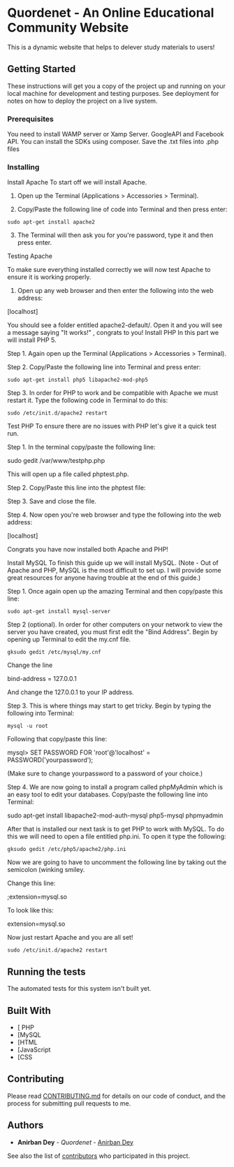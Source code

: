# Quordenet - An Online Educational Community Website

This is a dynamic website that helps to delever study materials to users!

## Getting Started

These instructions will get you a copy of the project up and running on your local machine for development and testing purposes. See deployment for notes on how to deploy the project on a live system.

### Prerequisites

You need to install WAMP server or Xamp Server. GoogleAPI and Facebook API.
You can install the SDKs using composer.
Save the .txt files into .php files

### Installing

Install Apache
To start off we will install Apache.

1. Open up the Terminal (Applications > Accessories > Terminal).

2. Copy/Paste the following line of code into Terminal and then press enter:
```
sudo apt-get install apache2
```


3. The Terminal will then ask you for you're password, type it and then press enter.



Testing Apache

To make sure everything installed correctly we will now test Apache to ensure it is working properly.

1. Open up any web browser and then enter the following into the web address:

[localhost]

You should see a folder entitled apache2-default/. Open it and you will see a message saying "It works!" , congrats to you!
Install PHP
In this part we will install PHP 5.

Step 1. Again open up the Terminal (Applications > Accessories > Terminal).

Step 2. Copy/Paste the following line into Terminal and press enter:

```
sudo apt-get install php5 libapache2-mod-php5
```
Step 3. In order for PHP to work and be compatible with Apache we must restart it. Type the following code in Terminal to do this:
```
sudo /etc/init.d/apache2 restart
```


Test PHP
To ensure there are no issues with PHP let's give it a quick test run.

Step 1. In the terminal copy/paste the following line:

sudo gedit /var/www/testphp.php

This will open up a file called phptest.php.

Step 2. Copy/Paste this line into the phptest file:

<?php phpinfo(); ?>

Step 3. Save and close the file.

Step 4. Now open you're web browser and type the following into the web address:

[localhost]

Congrats you have now installed both Apache and PHP!



Install MySQL
To finish this guide up we will install MySQL. (Note - Out of Apache and PHP, MySQL is the most difficult to set up. I will provide some great resources for anyone having trouble at the end of this guide.)

Step 1. Once again open up the amazing Terminal and then copy/paste this line:
```
sudo apt-get install mysql-server
```
Step 2 (optional). In order for other computers on your network to view the server you have created, you must first edit the "Bind Address". Begin by opening up Terminal to edit the my.cnf file.
```
gksudo gedit /etc/mysql/my.cnf
```
Change the line

bind-address = 127.0.0.1

And change the 127.0.0.1 to your IP address.

Step 3. This is where things may start to get tricky. Begin by typing the following into Terminal:
```
mysql -u root
```
Following that copy/paste this line:

mysql> SET PASSWORD FOR 'root'@'localhost' = PASSWORD('yourpassword');

(Make sure to change yourpassword to a password of your choice.)

Step 4. We are now going to install a program called phpMyAdmin which is an easy tool to edit your databases. Copy/paste the following line into Terminal:

sudo apt-get install libapache2-mod-auth-mysql php5-mysql phpmyadmin

After that is installed our next task is to get PHP to work with MySQL. To do this we will need to open a file entitled php.ini. To open it type the following:
```
gksudo gedit /etc/php5/apache2/php.ini
```
Now we are going to have to uncomment the following line by taking out the semicolon (winking smiley.

Change this line:

;extension=mysql.so

To look like this:

extension=mysql.so

Now just restart Apache and you are all set!

```
sudo /etc/init.d/apache2 restart
```

## Running the tests

The automated tests for this system isn't built yet.

## Built With

* [ PHP
* [MySQL
* [HTML
* [JavaScript
* [CSS

## Contributing

Please read [CONTRIBUTING.md](https://gist.github.com/) for details on our code of conduct, and the process for submitting pull requests to me.

## Authors

* **Anirban Dey** - *Quordenet* - [Anirban Dey](https://github.com/anirbandey303)

See also the list of [contributors](https://github.com/anirbandey303/project-quordenet/contributors) who participated in this project.
